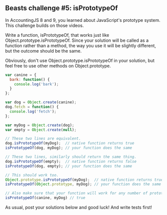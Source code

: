 ## Beasts challenge #5: isPrototypeOf

In AccountingJS 8 and 9, you learned about JavaScript's prototype system. This challenge builds on those videos.

Write a function, isPrototypeOf, that works just like Object.prototype.isPrototypeOf. Since your solution will be called as a function rather than a method, the way you use it will be slightly different, but the outcome should be the same.

Obviously, don't use Object.prototype.isPrototypeOf in your solution, but feel free to use other methods on Object.prototype.


```javascript
var canine = {
  bark: function() {
    console.log('bark');
  }
};

var dog = Object.create(canine);
dog.fetch = function() {
  console.log('fetch');
};

var myDog = Object.create(dog);
var empty = Object.create(null);

// These two lines are equivalent.
dog.isPrototypeOf(myDog);  // native function returns true
isPrototypeOf(dog, myDog); // your function does the same

// These two lines, similarly should return the same thing.
dog.isPrototypeOf(empty);  // native function returns false
isPrototypeOf(dog, empty); // your function does the same

// This should work too.
Object.prototype.isPrototypeOf(myDog);  // native function returns true
isPrototypeOf(Object.prototype, myDog); // your function does the same

// Also make sure that your function will work for any number of prototype links.
isPrototypeOf(canine, myDog) // true
```

As usual, post your solutions below and good luck! And write tests first!
